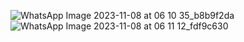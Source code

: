 
![WhatsApp Image 2023-11-08 at 06 10 35_b8b9f2da](https://github.com/palak-b19/Memory-Manager/assets/119069053/bad37fbb-7015-4e6b-9c63-59f9fdf16d3c)
![WhatsApp Image 2023-11-08 at 06 11 12_fdf9c630](https://github.com/palak-b19/Memory-Manager/assets/119069053/fafbf98c-12b4-4d2a-8baf-e514ad769bad)

